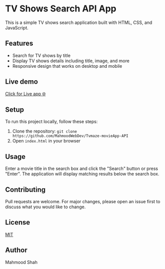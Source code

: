 # TV Shows Search API App

This is a simple TV shows search application built with HTML, CSS, and JavaScript.

## Features

- Search for TV shows by title
- Display TV shows details including title, image, and more
- Responsive design that works on desktop and mobile

## Live demo

[Click for Live app 🌐](https://tvshows-api-mahmood.vercel.app/)

## Setup

To run this project locally, follow these steps:

1. Clone the repository: `git clone https://github.com/MahmoodWebDev/Tvmaze-movieApp-API`
2. Open `index.html` in your browser

## Usage

Enter a movie title in the search box and click the "Search" button or press "Enter". The application will display matching results below the search box.

## Contributing

Pull requests are welcome. For major changes, please open an issue first to discuss what you would like to change.

## License

[MIT](https://choosealicense.com/licenses/mit/)

## Author

Mahmood Shah